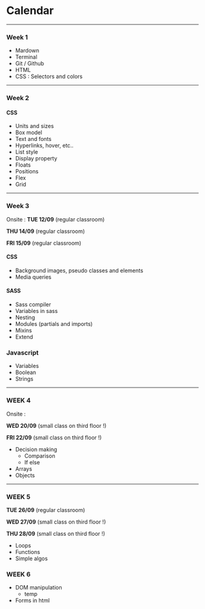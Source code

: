 # Calendar

---

### Week 1

- Mardown
- Terminal
- Git / Github
- HTML
- CSS : Selectors and colors

---

### Week 2

#### CSS

- Units and sizes
- Box model
- Text and fonts
- Hyperlinks, hover, etc..
- List style
- Display property
- Floats
- Positions
- Flex
- Grid

---

### Week 3

Onsite :
**TUE 12/09** (regular classroom)

**THU 14/09** (regular classroom)

**FRI 15/09** (regular classroom)

#### CSS

- Background images, pseudo classes and elements
- Media queries

#### SASS

- Sass compiler
- Variables in sass
- Nesting
- Modules (partials and imports)
- Mixins
- Extend

### Javascript

- Variables
- Boolean
- Strings

---

### WEEK 4

Onsite :

**WED 20/09** (small class on third floor !)

**FRI 22/09** (small class on third floor !)

- Decision making
  - Comparison
  - If else
- Arrays
- Objects

---

### WEEK 5

**TUE 26/09** (regular classroom)

**WED 27/09** (small class on third floor !)

**THU 28/09** (small class on third floor !)

- Loops
- Functions
- Simple algos

### WEEK 6

- DOM manipulation
  - temp
- Forms in html
